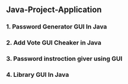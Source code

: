  ## Java-Project-Application
### 1. Password Generator GUI In Java 
### 2. Add Vote GUI Cheaker in Java
### 3. Password instroction giver using GUI
### 4. Library GUI In Java



